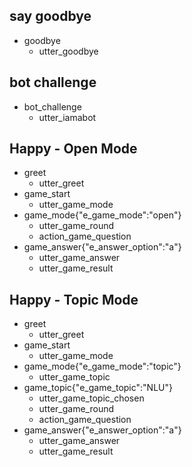 ## say goodbye
* goodbye
  - utter_goodbye

## bot challenge
* bot_challenge
  - utter_iamabot

## Happy - Open Mode

* greet
    - utter_greet
* game_start
    - utter_game_mode
* game_mode{"e_game_mode":"open"}
    - utter_game_round
    - action_game_question
* game_answer{"e_answer_option":"a"}
    - utter_game_answer
    - utter_game_result

## Happy - Topic Mode

* greet
    - utter_greet
* game_start
    - utter_game_mode
* game_mode{"e_game_mode":"topic"}
    - utter_game_topic
* game_topic{"e_game_topic":"NLU"}
    - utter_game_topic_chosen
    - utter_game_round
    - action_game_question
* game_answer{"e_answer_option":"a"}
    - utter_game_answer
    - utter_game_result